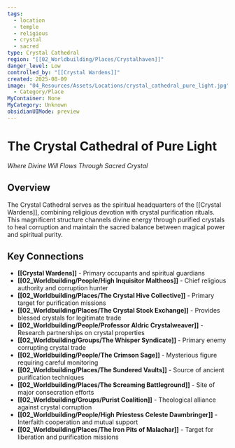```yaml
---
tags:
  - location
  - temple
  - religious
  - crystal
  - sacred
type: Crystal Cathedral
region: "[[02_Worldbuilding/Places/Crystalhaven]]"
danger_level: Low
controlled_by: "[[Crystal Wardens]]"
created: 2025-08-09
image: "04_Resources/Assets/Locations/crystal_cathedral_pure_light.jpg"
  - Category/Place
MyContainer: None
MyCategory: Unknown
obsidianUIMode: preview
---
```


# The Crystal Cathedral of Pure Light
*Where Divine Will Flows Through Sacred Crystal*

## Overview
The Crystal Cathedral serves as the spiritual headquarters of the [[Crystal Wardens]], combining religious devotion with crystal purification rituals. This magnificent structure channels divine energy through purified crystals to heal corruption and maintain the sacred balance between magical power and spiritual purity.

## Key Connections
- **[[Crystal Wardens]]** - Primary occupants and spiritual guardians
- **[[02_Worldbuilding/People/High Inquisitor Maltheos]]** - Chief religious authority and corruption hunter
- **[[02_Worldbuilding/Places/The Crystal Hive Collective]]** - Primary target for purification missions
- **[[02_Worldbuilding/Places/The Crystal Stock Exchange]]** - Provides blessed crystals for legitimate trade
- **[[02_Worldbuilding/People/Professor Aldric Crystalweaver]]** - Research partnerships on crystal properties
- **[[02_Worldbuilding/Groups/The Whisper Syndicate]]** - Primary enemy corrupting crystal trade
- **[[02_Worldbuilding/People/The Crimson Sage]]** - Mysterious figure requiring careful monitoring
- **[[02_Worldbuilding/Places/The Sundered Vaults]]** - Source of ancient purification techniques
- **[[02_Worldbuilding/Places/The Screaming Battleground]]** - Site of major consecration efforts
- **[[02_Worldbuilding/Groups/Purist Coalition]]** - Theological alliance against crystal corruption
- **[[02_Worldbuilding/People/High Priestess Celeste Dawnbringer]]** - Interfaith cooperation and mutual support
- **[[02_Worldbuilding/Places/The Iron Pits of Malachar]]** - Target for liberation and purification missions